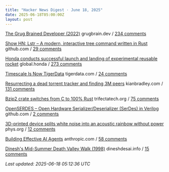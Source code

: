 ```yaml
---
title: "Hacker News Digest · June 18, 2025"
date: 2025-06-18T05:00:00Z
layout: post
---
```


[The Grug Brained Developer (2022)](https://grugbrain.dev/)  grugbrain.dev / [234 comments](https://news.ycombinator.com/item?id=44303542)

[Show HN: Lstr – A modern, interactive tree command written in Rust](https://github.com/bgreenwell/lstr)  github.com / [29 comments](https://news.ycombinator.com/item?id=44306041)

[Honda conducts successful launch and landing of experimental reusable rocket](https://global.honda/en/topics/2025/c_2025-06-17ceng.html)  global.honda / [273 comments](https://news.ycombinator.com/item?id=44300102)

[Timescale Is Now TigerData](https://www.tigerdata.com/blog/timescale-becomes-tigerdata)  tigerdata.com / [24 comments](https://news.ycombinator.com/item?id=44300064)

[Resurrecting a dead torrent tracker and finding 3M peers](https://kianbradley.com/2025/06/15/resurrecting-a-dead-tracker.html)  kianbradley.com / [131 comments](https://news.ycombinator.com/item?id=44301686)

[Bzip2 crate switches from C to 100% Rust](https://trifectatech.org/blog/bzip2-crate-switches-from-c-to-rust/)  trifectatech.org / [75 comments](https://news.ycombinator.com/item?id=44303361)

[OpenSERDES – Open Hardware Serializer/Deserializer (SerDes) in Verilog](https://github.com/SparcLab/OpenSERDES)  github.com / [2 comments](https://news.ycombinator.com/item?id=44306462)

[3D-printed device splits white noise into an acoustic rainbow without power](https://phys.org/news/2025-06-3d-device-white-noise-acoustic.html)  phys.org / [12 comments](https://news.ycombinator.com/item?id=44282953)

[Building Effective AI Agents](https://www.anthropic.com/engineering/building-effective-agents)  anthropic.com / [58 comments](https://news.ycombinator.com/item?id=44301809)

[Dinesh's Mid-Summer Death Valley Walk (1998)](https://dineshdesai.info/dv/photos.html)  dineshdesai.info / [15 comments](https://news.ycombinator.com/item?id=44305271)


_Last updated: 2025-06-18 05:12:36 UTC_
